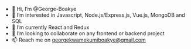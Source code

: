 - 👋 Hi, I’m @George-Boakye
- 👀 I’m interested in Javascript, Node.js/Express.js, Vue.js, MongoDB and SQL 
- 🌱 I’m currently React and Redux
- 💞️ I’m looking to collaborate on any frontend or backend project
- 📫 Reach me on georgekwamekumiboakye@gmail.com 

<!---
George-Boakye/George-Boakye is a ✨ special ✨ repository because its `README.md` (this file) appears on your GitHub profile.
You can click the Preview link to take a look at your changes.
--->
